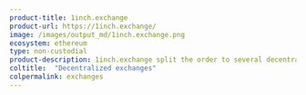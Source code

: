 ```yaml
---
product-title: 1inch.exchange
product-url: https://1inch.exchange/
image: /images/output_md/1inch.exchange.png
ecosystem: ethereum
type: non-custodial
product-description: 1inch.exchange split the order to several decentralized exchanges like UniswapExchange, KyberNetwork, Bancor and RadarRelay to avoid high price slippage.
coltitle:  "Decentralized exchanges"
colpermalink: exchanges
---
```

